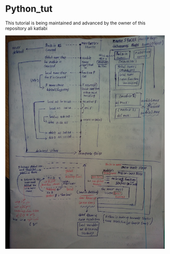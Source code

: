 # Python_tut

This tutorial is being maintained and advanced by the owner of this repository ali katlabi


![alt text](https://github.com/aliKatlabi/Python_tut/blob/master/tutorial/Scopes.jpg)
